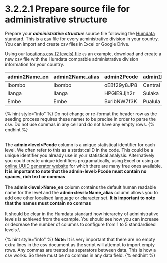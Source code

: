 # 3.2.2.1 Prepare source file for administrative structure

Prepare your _**administrative structure**_ source file following the [Humdata](https://data.humdata.org/) standard. This is a [csv](https://en.wikipedia.org/wiki/Comma-separated\_values) file for every administrative division in your country.  You can import and create csv files in Excel or Google Drive.

Using our [locations.csv (2 levels) file](https://github.com/opencrvs/opencrvs-countryconfig/blob/develop/src/data-seeding/locations/source/locations.csv) as an example, download and create a new csv file with the Humdata compatible administrative division information for your country.

| admin2Name\_en | admin2Name\_alias | admin2Pcode | admin1Name\_en | admin1Name\_alias | admin1Pcode | admin0Name\_en | admin0Name\_alias | admin0Pcode |
| -------------- | ----------------- | ----------- | -------------- | ----------------- | ----------- | -------------- | ----------------- | ----------- |
| Ibombo         | Ibombo            | oEBf29y8JP8 | Central        | Central           | AWn3s2RqgAN | Farajaland     | Farajaland        | FAR         |
| Ilanga         | Ilanga            | HPGiE9Jjh2r | Sulaka         | Sulaka            | KozcEjeTyuD | Farajaland     | Farajaland        | FAR         |
| Embe           | Embe              | BxrIbNW7f3K | Pualula        | Pualula           | B1u1bVtIA92 | Farajaland     | Farajaland        | FAR         |

{% hint style="info" %}
Do not change or re-format the header row as the seeding process requires these names to be precise in order to parse the csv.  Do not use commas in any cell and do not have any empty rows.
{% endhint %}

\
The **admin\<level>Pcode** column is a unique statistical identifier for each level.  We often refer to this as a statisticalID in the code.  This could be a unique identifier you already use in your statistical analysis.  Alternatively you could create unique identifiers programatically, using Excel or using an [online UUID generator website](https://www.345tool.com/generator/random-id-generator) for which there are many free ones available.  **It is important to note that the admin\<level>Pcode must contain no spaces, rich text or commas**\
\
The **admin\<level>Name\_en** column contains the default human readable name for the level and the **admin\<level>Name\_alias** column allows you to add one other localised language or character set.  **It is important to note that the names must contain no commas**\
\
It should be clear in the Humdata standard how hierarchy of administrative levels is achieved from the example.   You should see how you can increase or decrease the number of columns to configure from 1 to 5 standardised levels.\


{% hint style="info" %}
**Note:** It is very important that there are no empty extra lines in the csv document as the script will attempt to import empty rows.  Any commas are treated as separators between data.  This is how a csv works.  So there must be no commas in any data field.
{% endhint %}

